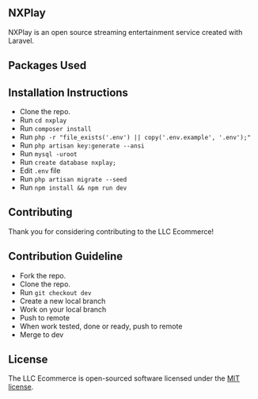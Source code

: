 ## NXPlay

NXPlay is an open source streaming entertainment service created with Laravel.

## Packages Used

## Installation Instructions

- Clone the repo.
- Run `cd nxplay`
- Run `composer install`
- Run `php -r "file_exists('.env') || copy('.env.example', '.env');"`
- Run `php artisan key:generate --ansi`
- Run `mysql -uroot`
- Run `create database nxplay;`
- Edit `.env` file
- Run `php artisan migrate --seed`
- Run `npm install && npm run dev`

## Contributing

Thank you for considering contributing to the LLC Ecommerce!

## Contribution Guideline

- Fork the repo.
- Clone the repo.
- Run `git checkout dev`
- Create a new local branch
- Work on your local branch
- Push to remote
- When work tested, done or ready, push to remote
- Merge to dev

## License

The LLC Ecommerce is open-sourced software licensed under the [MIT license](https://opensource.org/licenses/MIT).
